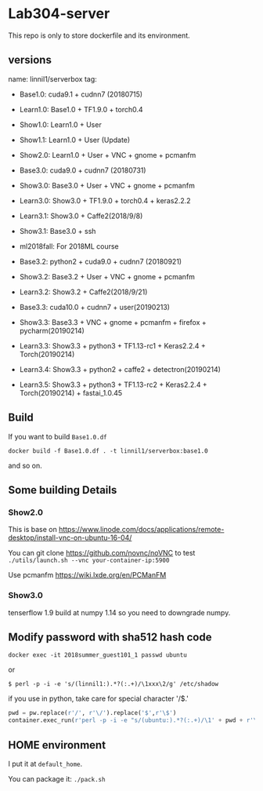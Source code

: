 # Lab304-server

This repo is only to store dockerfile and its environment.

## versions
name: linnil1/serverbox
tag:
* Base1.0: cuda9.1 + cudnn7 (20180715)
* Learn1.0: Base1.0 + TF1.9.0 + torch0.4
* Show1.0: Learn1.0 + User
* Show1.1: Learn1.0 + User (Update)
* Show2.0: Learn1.0 + User + VNC + gnome + pcmanfm

* Base3.0: cuda9.0  + cudnn7 (20180731)
* Show3.0: Base3.0 + User + VNC + gnome + pcmanfm
* Learn3.0: Show3.0 + TF1.9.0 + torch0.4 + keras2.2.2
* Learn3.1: Show3.0 + Caffe2(2018/9/8) 
* Show3.1: Base3.0 + ssh
* ml2018fall: For 2018ML course
* Base3.2: python2 + cuda9.0  + cudnn7 (20180921)
* Show3.2: Base3.2 + User + VNC + gnome + pcmanfm
* Learn3.2: Show3.2 + Caffe2(2018/9/21)

* Base3.3: cuda10.0 + cudnn7 + user(20190213)
* Show3.3: Base3.3 + VNC + gnome + pcmanfm + firefox + pycharm(20190214)
* Learn3.3: Show3.3 + python3 + TF1.13-rc1 + Keras2.2.4 + Torch(20190214)
* Learn3.4: Show3.3 + python2 + caffe2 + detectron(20190214)
* Learn3.5: Show3.3 + python3 + TF1.13-rc2 + Keras2.2.4 + Torch(20190214) + fastai_1.0.45

## Build

If you want to build `Base1.0.df`

`docker build -f Base1.0.df . -t linnil1/serverbox:base1.0`

and so on.

## Some building Details

### Show2.0
This is base on https://www.linode.com/docs/applications/remote-desktop/install-vnc-on-ubuntu-16-04/

You can git clone https://github.com/novnc/noVNC to test
`./utils/launch.sh --vnc your-container-ip:5900`

Use pcmanfm
https://wiki.lxde.org/en/PCManFM


### Show3.0
tenserflow 1.9 build at numpy 1.14
so you need to downgrade numpy.


## Modify password with sha512 hash code
`docker exec -it 2018summer_guest101_1 passwd ubuntu`

or

`$ perl -p -i -e 's/(linnil1:).*?(:.+)/\1xxx\2/g' /etc/shadow`

if you use in python, take care for special character '/$.'

``` python
pwd = pw.replace(r'/', r'\/').replace('$',r'\$')                                                                                                                   
container.exec_run(r'perl -p -i -e "s/(ubuntu:).*?(:.+)/\1' + pwd + r'\2/g" /etc/shadow')
```

## HOME environment
I put it at `default_home`.

You can package it:
`./pack.sh`
